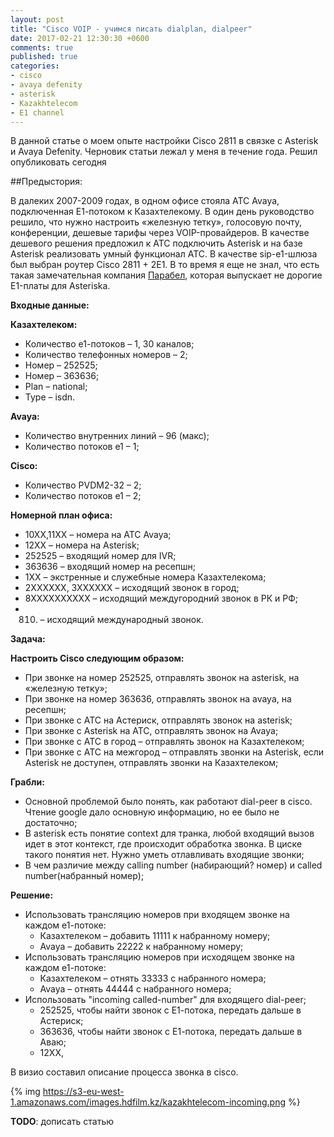 ```yaml
---
layout: post
title: "Cisco VOIP - учимся писать dialplan, dialpeer"
date: 2017-02-21 12:30:30 +0600
comments: true
published: true
categories: 
- cisco
- avaya defenity
- asterisk
- Kazakhtelecom
- E1 channel
---
```


В данной статье о моем опыте настройки Cisco 2811 в связке с Asterisk и Avaya Defenity. Черновик статьи лежал у меня в течение года. Решил опубликовать сегодня <!--more-->

##Предыстория: 

В далеких 2007-2009 годах, в одном офисе стояла АТС Avaya, подключенная Е1-потоком к Казахтелекому. В один день руководство решило, что нужно настроить «железную тетку», голосовую почту, конференции, дешевые тарифы через VOIP-провайдеров. В качестве дешевого решения предложил к АТС подключить Asterisk и на базе Asterisk реализовать умный функционал АТС.  В качестве sip-e1-шлюза был выбран роутер Cisco 2811 + 2Е1. В то время я еще не знал, что есть такая замечательная компания [Парабел](http://www.parabel.ru), которая выпускает не дорогие E1-платы для Asteriskа.

****Входные данные:****

****Казахтелеком:****

- Количество е1-потоков – 1, 30 каналов;
- Количество телефонных номеров – 2;
- Номер – 252525;
- Номер – 363636;
- Plan – national;
- Type – isdn.

****Avaya:****

- Количество внутренних линий – 96 (макс);
- Количество потоков е1 – 1;

****Cisco:****

- Количество PVDM2-32 – 2;
- Количество потоков е1 – 2;

****Номерной план офиса:****

- 10ХХ,11XX – номера на АТС Avaya;
- 12XX – номера на Asterisk;
- 252525 – входящий номер для IVR;
- 363636 – входящий номер на ресепшн;
- 1ХХ – экстренные и служебные номера Казахтелекома;
- 2ХХХХХХ, 3ХХХХХХ – исходящий звонок в город;
- 8ХХХХХХХХХХ – исходящий междугородний звонок в РК и РФ;
- 810. – исходящий международный звонок.

****Задача:****

****Настроить Cisco следующим образом:****

- При звонке на номер 252525, отправлять звонок на asterisk, на «железную тетку»;
- При звонке на номер 363636, отправлять звонок на avaya, на ресепшн;
- При звонке с АТС на Астериск, отправлять звонок на asterisk;
- При звонке с Asterisk на АТС, отправлять звонок на Avaya;
- При звонке с АТС  в город – отправлять звонок на Казахтелеком;
- При звонке с АТС на межгород – отправлять звонки на Asterisk, если Asterisk не доступен, отправлять звонки на Казахтелеком;

****Грабли:****

- Основной проблемой было понять, как работают dial-peer в cisco. Чтение google дало основную информацию, но ее было не достаточно;
- В asterisk есть понятие context для транка, любой входящий вызов идет в этот контекст, где происходит обработка звонка. В циске такого понятия нет. Нужно уметь отлавливать входящие звонки;
- В чем различие между calling number (набирающий? номер) и called number(набранный номер);


****Решение:****

- Использовать трансляцию номеров при входящем звонке на каждом е1-потоке:
	- Казахтелеком – добавить 11111 к набранному номеру;
	- Avaya – добавить 22222 к набранному номеру;
- Использовать трансляцию номеров при исходящем звонке на каждом е1-потоке:
	- Казахтелеком – отнять 33333 с набранного номера;
	- Avaya – отнять 44444 с набранного номера;
- Использовать "incoming called-number" для входящего dial-peer;
	- 252525, чтобы найти звонок с Е1-потока, передать дальше в Астериск;
    - 363636, чтобы найти звонок с Е1-потока, передать дальше в Аваю;
    - 12ХХ, 
    
В визио составил описание процесса звонка в cisco. 

{% img https://s3-eu-west-1.amazonaws.com/images.hdfilm.kz/kazakhtelecom-incoming.png %}

****TODO****: дописать статью